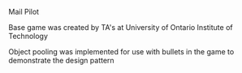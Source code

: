 Mail Pilot

Base game was created by TA's at University of Ontario Institute of Technology

Object pooling was implemented for use with bullets in the game to demonstrate the design pattern